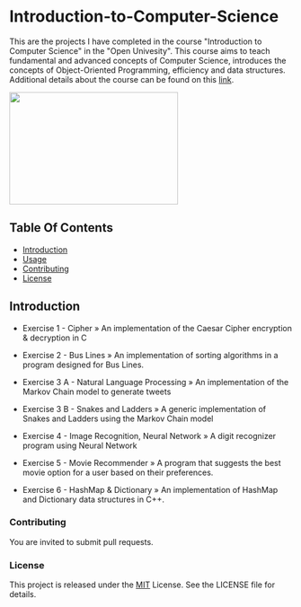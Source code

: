 # Introduction-to-Computer-Science
This are the projects I have completed in the course "Introduction to Computer Science" in the "Open Univesity". This course aims to teach fundamental and advanced concepts of Computer Science, introduces the concepts of Object-Oriented Programming, efficiency and data structures. Additional details about the course can be found on this [link](https://www-e.openu.ac.il/courses/20441.htm).

<img src="https://sites.google.com/site/cs4217jan2011team6/_/rsrc/1300357774275/tutorials/helloworld-tutorial/HelloWorldExample.jpg" width= "300" height= "200">

## Table Of Contents
- [Introduction](#introduction)
- [Usage](#usage)
- [Contributing](#contributing)
- [License](#license)


## Introduction
- Exercise 1 - Cipher » An implementation of the Caesar Cipher encryption & decryption in C 

- Exercise 2 - Bus Lines » An implementation of sorting algorithms in a program designed for Bus Lines.

- Exercise 3 A - Natural Language Processing » An implementation of the Markov Chain model to generate tweets

- Exercise 3 B - Snakes and Ladders » A generic implementation of Snakes and Ladders using the Markov Chain model

- Exercise 4 - Image Recognition, Neural Network » A digit recognizer program using Neural Network

- Exercise 5 - Movie Recommender » A program that suggests the best movie option for a user based on their preferences.

- Exercise 6 - HashMap & Dictionary » An implementation of HashMap and Dictionary data structures in C++.

### Contributing
You are invited to submit pull requests.

### License
This project is released under the [MIT](https://choosealicense.com/licenses/mit/) License. See the LICENSE file for details.
